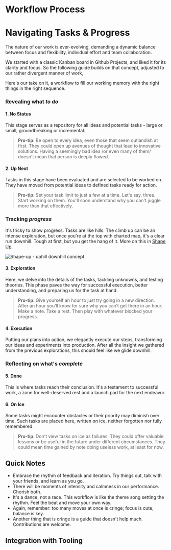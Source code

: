# Workflow Process

# Navigating Tasks & Progress

The nature of our work is ever-evolving, demanding a dynamic balance between focus and flexibility, individual effort and team collaboration. 

We started with a classic Kanban board in Github Projects, and liked it for its clarity and focus. So the following guide builds on that concept, adjusted to our rather divergent manner of work, 

Here's our take on it, a workflow to fill our working memory with the right things in the right sequence.

 
### Revealing what *to do*

#### 1. No Status

This stage serves as a repository for all ideas and potential tasks - large or small, groundbreaking or incremental.

> **Pro-tip**: Be open to every idea, even those that seem outlandish at first. They could open up avenues of thought that lead to innovative solutions. Having a seemingly bad idea /or even many of them/ doesn't mean that person is deeply flawed.

#### 2. Up Next

Tasks in this stage have been evaluated and are selected to be worked on. They have moved from potential ideas to defined tasks ready for action.

> **Pro-tip**: Set your task limit to just a few at a time. Let's say, three. Start working on them. You'll soon understand why you can't juggle more than that effectively. 

### Tracking *progress*

It's tricky to show progress. Tasks are like hills. The climb up can be an intense exploration, but once you're at the top with charted map, it's a clear run downhill. Tough at first, but you get the hang of it. More on this in [Shape Up](https://basecamp.com/shapeup).

![Shape-up - uphill downhill concept](https://basecamp.com/assets/books/shapeup/3.4/hill_concept-a0a77c0ebb209b61899b8b4cdb1a315f2807e3fdc2e1d2373e2f19060725f042.png)

#### 3. Exploration

Here, we delve into the details of the tasks, tackling unknowns, and testing theories. This phase paves the way for successful execution, better understanding, and preparing us for the task at hand.

> **Pro-tip**: Give yourself an hour to just try going in a new direction. After an hour you’ll know for sure why you can’t get there in an hour. Make a note. Take a rest. Then play with whatever blocked your progress.

#### 4. Execution

Putting our plans into action, we elegantly execute our steps, transforming our ideas and experiments into production. After all the insight we gathered from the previous explorations, this should feel like we glide downhill. 

### Reflecting on what's *complete*

#### 5. Done

This is where tasks reach their conclusion. It's a testament to successful work, a zone for well-deserved rest and a launch pad for the next endeavor.

#### 6. On Ice

Some tasks might encounter obstacles or their priority may diminish over time. Such tasks are placed here, written on ice, neither forgotten nor fully remembered.

> **Pro-tip**: Don't view tasks on ice as failures. They could offer valuable lessons or be useful in the future under different circumstances. They could mean time gained by note doing useless work, at least for now.

## Quick Notes

- Embrace the rhythm of feedback and iteration. Try things out, talk with your friends, and learn as you go. 
- There will be moments of intensity and calmness in our performance. Cherish both.
- It's a dance, not a race. This workflow is like the theme song setting the rhythm. Feel the beat and move your own way.
- Again, remember: too many moves at once is cringe; focus is cute; balance is key. 
- Another thing that is cringe is a guide that doesn't help much. Contributions are welcome.

## Integration with Tooling

